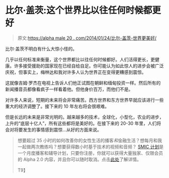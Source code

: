 # 比尔·盖茨:这个世界比以往任何时候都更好

> 原文:[https://alpha male 20 . com/2014/01/24/比尔-盖茨-世界更美好/](https://alphamale20.com/2014/01/24/bill-gates-world-better-ever/)

比尔·盖茨不明白有什么大惊小怪的。

几乎以任何标准来衡量，这个世界都比以往任何时候都好。人们活得更长，更健康。许多接受援助的国家现在已经自给自足。你可能认为如此惊人的进步会被广泛庆祝，但事实上，梅林达和我对许多人认为世界正在变得更糟感到震惊。

这就像吉姆·罗杰在电视上告诉人们他正试图在朝鲜和缅甸投资一样。然后所有的新闻播音员都像看疯子一样看着他。但他身价百万，而他们不是。

对许多人来说，短期的未来将会非常痛苦。西方世界和东方世界早就应该进行一些重大的经济调整了。接下来的 10 年左右将会很艰难。

但是长远的未来是非常光明的。越来越多的技术，全球化，小型化，农业的进步，上升的“底层十亿人”，所有这些都将是美好的。在接下来的 20-30 年里，人们将会对将要发生的事情感到震惊...从好的方面来说。

> 想要超过 35 小时的如何改善你的女性生活的播客*和*金融生活？想每月和我一起做两次教练吗？想要获得数小时基于技术的视频和音频？ [SMIC 计划](https://alphamale20.kartra.com/page/vIL17)是一个月度播客和辅导计划，只要你注册，你就可以获得大量独家、仅限会员的 Alpha 2.0 内容，并且你可以随时取消。点击[此处](https://alphamale20.kartra.com/page/vIL17)了解详情。
> 
> T9】